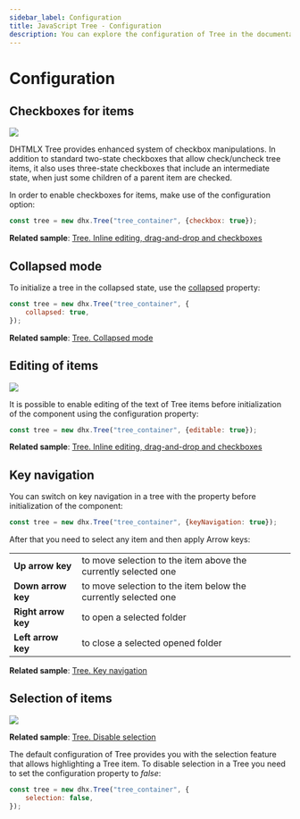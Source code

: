 ```yaml
---
sidebar_label: Configuration
title: JavaScript Tree - Configuration 
description: You can explore the configuration of Tree in the documentation of the DHTMLX JavaScript UI library. Browse developer guides and API reference, try out code examples and live demos, and download a free 30-day evaluation version of DHTMLX Suite.
---
```


# Configuration

## Checkboxes for items

![](../assets/tree/checkbox.png)

DHTMLX Tree provides enhanced system of checkbox manipulations. In addition to standard two-state checkboxes that allow check/uncheck tree items, it also uses three-state checkboxes that include an intermediate state, 
when just some children of a parent item are checked.

In order to enable checkboxes for items, make use of the [](tree/api/tree_checkbox_config.md) configuration option:

~~~js
const tree = new dhx.Tree("tree_container", {checkbox: true});
~~~

**Related sample**: [Tree. Inline editing, drag-and-drop and checkboxes](https://snippet.dhtmlx.com/hyfz6ai7)

## Collapsed mode

To initialize a tree in the collapsed state, use the [collapsed](tree/api/tree_collapsed_config.md) property:

~~~js
const tree = new dhx.Tree("tree_container", {
    collapsed: true,
});
~~~

**Related sample**: [Tree. Collapsed mode](https://snippet.dhtmlx.com/cqbg0wsf)

## Editing of items

![](../assets/tree/editable.png)

It is possible to enable editing of the text of Tree items before initialization of the component using the [](tree/api/tree_editable_config.md) configuration property:

~~~js
const tree = new dhx.Tree("tree_container", {editable: true});
~~~

**Related sample**: [Tree. Inline editing, drag-and-drop and checkboxes](https://snippet.dhtmlx.com/hyfz6ai7)

## Key navigation

You can switch on key navigation in a tree with the [](tree/api/tree_keynavigation_config.md) property before initialization of the component: 

~~~js
const tree = new dhx.Tree("tree_container", {keyNavigation: true});
~~~

After that you need to select any item and then apply Arrow keys:

<table>
    <tbody>
        <tr>
            <td><b>Up arrow key</b></td>
            <td>to move selection to the item above the currently selected one</td>
        </tr>
        <tr>
            <td><b>Down arrow key</b></td>
            <td>to move selection to the item below the currently selected one</td>
        </tr>
        <tr>
            <td><b>Right arrow key</b></td>
            <td>to open a selected folder</td>
        </tr>
        <tr>
            <td><b>Left arrow key</b></td>
            <td>to close a selected opened folder</td>
        </tr>
    </tbody>
</table>

**Related sample**: [Tree. Key navigation](https://snippet.dhtmlx.com/icql8fwq)

## Selection of items

![](../assets/tree/disable_selection.png)

**Related sample**: [Tree. Disable selection](https://snippet.dhtmlx.com/2x9htpke)

The default configuration of Tree provides you with the selection feature that allows highlighting a Tree item. To disable selection in a Tree you need to set the [](tree/api/tree_selection_config.md) configuration property to *false*:

~~~js
const tree = new dhx.Tree("tree_container", {
    selection: false,
});
~~~
